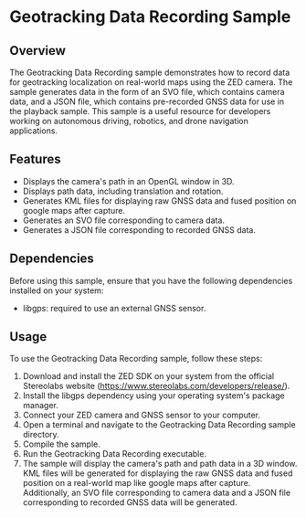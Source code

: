 # Geotracking Data Recording Sample

## Overview 
The Geotracking Data Recording sample demonstrates how to record data for geotracking localization on real-world maps using the ZED camera. The sample generates data in the form of an SVO file, which contains camera data, and a JSON file, which contains pre-recorded GNSS data for use in the playback sample. This sample is a useful resource for developers working on autonomous driving, robotics, and drone navigation applications.

## Features

- Displays the camera's path in an OpenGL window in 3D.
- Displays path data, including translation and rotation.
- Generates KML files for displaying raw GNSS data and fused position on google maps after capture.
- Generates an SVO file corresponding to camera data.
- Generates a JSON file corresponding to recorded GNSS data.

## Dependencies

Before using this sample, ensure that you have the following dependencies installed on your system:
- libgps: required to use an external GNSS sensor.

## Usage

To use the Geotracking Data Recording sample, follow these steps:

1. Download and install the ZED SDK on your system from the official Stereolabs website (https://www.stereolabs.com/developers/release/).
2. Install the libgps dependency using your operating system's package manager.
3. Connect your ZED camera and GNSS sensor to your computer.
4. Open a terminal and navigate to the Geotracking Data Recording sample directory.
5. Compile the sample.
6. Run the Geotracking Data Recording executable.
7. The sample will display the camera's path and path data in a 3D window. KML files will be generated for displaying the raw GNSS data and fused position on a real-world map like google maps after capture. Additionally, an SVO file corresponding to camera data and a JSON file corresponding to recorded GNSS data will be generated.